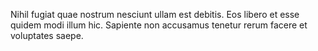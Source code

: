 Nihil fugiat quae nostrum nesciunt ullam est debitis.
Eos libero et esse quidem modi illum hic.
Sapiente non accusamus tenetur rerum facere et voluptates saepe.